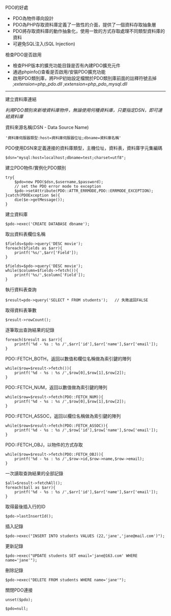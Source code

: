 PDO的好處
* PDO為物件導向設計
* PDO為PHP存取資料庫定義了一致性的介面，提供了一個資料存取抽象層
* PDO將存取資料庫的動作抽象化，使用一致的方式存取處理不同類型資料庫的資料
* 可避免SQL注入(SQL Injection)

檢查PDO是否啟用
* 檢查PHP版本的擴充功能目錄是否有內建PDO擴充元件
* 通過phpinfo()查看是否啟用/安裝PDO擴充功能
* 啟用PDO類別庫，將PHP初始設定檔關於PDO類別庫前面的註釋符號去掉
	*;extension=php_pdo.dll*
	*;extension=php_pdo_mysql.dll*
	
***

建立資料庫連結

*利用PDO類別來新增資料庫物件，無論使用何種資料庫，只要指定DSN，即可連結資料庫*

資料來源名稱(DSN - Data Source Name)

`'資料庫伺服器類型:host=資料庫伺服器位址;dbname=資料庫名稱'`

PDO使用DSN來定義連接的資料庫類型，主機位址，資料表，資料庫字元集編碼
```
$dsn="mysql:host=localhost;dbname=test;charset=utf8";
```

建立PDO物件/實例化PDO類別
```
try{
	$pdo=new PDO($dsn,$username,$password);
	// set the PDO error mode to exception
	$pdo->setAttribute(PDO::ATTR_ERRMODE,PDO::ERRMODE_EXCEPTION);
}catch(PDOException $e){
	die($e->getMessage());
}
```

建立資料庫
```
$pdo->exec('CREATE DATABASE dbname');
```

取出資料表欄位名稱
```
$fields=$pdo->query('DESC movie');
foreach($fields as $arr){
	printf('%s/',$arr['Field']);
}
```

```
$fields=$pdo->query('DESC movie');
while($column=$fields->fetch()){
	printf('%s/',$column['Field']);
}
```

執行資料表查詢
```
$result=pdo->query('SELECT * FROM students');	// 失敗返回FALSE
```

取得資料表筆數
```
$result->rowCount();
```

逐筆取出查詢結果的記錄
```
foreach($result as $arr){
	printf('%d - %s : %s /',$arr['id'],$arr['name'],$arr['email']);
}
```

PDO::FETCH_BOTH，返回以數值和欄位名稱做為索引鍵的陣列
```
while($row=$result->fetch()){
	printf('%d - %s : %s /',$row[0],$row[1],$row[2]);	
}
```

PDO::FETCH_NUM，返回以數值做為索引鍵的陣列
```
while($row=$result->fetch(PDO::FETCH_NUM)){
	printf('%d - %s : %s /',$row[0],$row[1],$row[2]);	
}
```

PDO::FETCH_ASSOC，返回以欄位名稱做為索引鍵的陣列
```
while($row=$result->fetch(PDO::FETCH_ASSOC)){
	printf('%d - %s : %s /',$row['id'],$row['name'],$row['email']);	
}
```

PDO::FETCH_OBJ，以物件的方式存取
```
while($row=$result->fetch(PDO::FETCH_OBJ)){
	printf('%d - %s : %s /',$row->id,$row->name,$row->email);	
}
```

一次讀取查詢結果的全部記錄
```
$all=$result->fetchAll();
foreach($all as $arr){
	printf('%d - %s : %s /',$arr['id'],$arr['name'],$arr['email']);	
}
```

取得最後插入行的ID
```
$pdo->lastInsertId();
```

插入記錄
```
$pdo->exec("INSERT INTO students VALUES (22,'jane','jane@mail.com')");
```

更新記錄
```
$pdo->exec("UPDATE students SET email='jane@163.com' WHERE name='jane'");
```

刪除記錄
```
$pdo->exec("DELETE FROM students WHERE name='jane'");
```

關閉PDO連接
```
unset($pdo);
```

```
$pdo=null;
```

